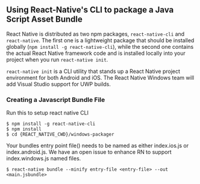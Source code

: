 ## Using React-Native's CLI to package a Java Script Asset Bundle

React Native is distributed as two npm packages, `react-native-cli` and `react-native`. The first one is a lightweight package that should be installed globally (`npm install -g react-native-cli`), while the second one contains the actual React Native framework code and is installed locally into your project when you run `react-native init`.

`react-native init` is a CLI utility that stands up a React Native project environment for both Android and iOS. The React Native Windows team will add Visual Studio support for UWP builds. 

### Creating a Javascript Bundle File

Run this to setup react native CLI

    $ npm install -g react-native-cli
    $ npm install
    $ cd {REACT_NATIVE_CWD}/windows-packager
    
Your bundles entry point file(<entry-file>) needs to be named as either index.ios.js or index.android.js. We have an open issue to enhance RN to support index.windows.js named files. 

    $ react-native bundle --minify entry-file <entry-file> --out <main.jsbundle>
